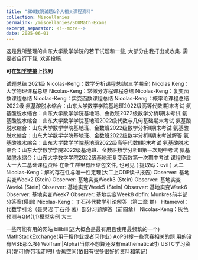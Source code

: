 ```yaml
---
title: "SDU数院试题&个人相关课程资料"
collection: Miscellanies
permalink: /miscellanies/SDUMath-Exams
excerpt_separator: <!--more-->
date: 2025-06-01
---
```

这是我所整理的山东大学数学学院的若干试题和一些, 大部分由我打出或收集. 需要者自行下载, 欢迎投稿.
<!--more-->

**可在[知乎链接](https://zhuanlan.zhihu.com/p/616176249/edit)上找到**

试题总结
2021级
Nicolas-Keng：数学分析课程总结(三学期全)
Nicolas Keng：大学物理课程总结
Nicolas-Keng：常微分方程课程总结
Nicolas-Keng：复变函数课程总结
Nicolas-Keng：实变函数课程总结
Nicolas-Keng：概率论课程总结
2022级
氨基酸脱水缩合：山东大学数学学院基地班2022级高等代数Ⅰ期末考试
氨基酸脱水缩合：山东大学数学学院基地班、金数班2022级数学分析Ⅰ期末考试
氨基酸脱水缩合：山东大学数学学院基地班2022级代数与几何基础期末考试
氨基酸脱水缩合：山东大学数学学院基地班、金数班2022级数学分析Ⅱ期末考试
氨基酸脱水缩合：山东大学数学学院基地班、金数班2022级数学分析Ⅱ期末考试解答
氨基酸脱水缩合：山东大学数学学院基地班2022级高等代数Ⅱ期末考试
氨基酸脱水缩合：山东大学数学学院2022级基地班、金数班数学分析Ⅲ第一次期中考试
氨基酸脱水缩合：山东大学数学学院2022级基地班复变函数第一次期中考试
课程作业
大一大二基础课程资料
在新生群里有压缩包文件, 也可见 ( 提取码：evii )
大二
Nicolas-Keng：解的存在性与唯一性定理(大二上ODE读书报告)
Observer: 基地实变Week2 (Stein)
Observer: 基地实变Week3 (Stein)
Observer: 基地实变Week4 (Stein)
Observer: 基地实变Week5 (Stein)
Observer: 基地实变Week6
Observer: 基地实变Week7
Observer: 基地实变Week8
dbfin: Munkres前半部分答案(侵删)
Nicolas-Keng：丁石孙代数学引论解答（第二章 群）
Htamevol：代数学引论（聂灵沼 丁石孙 著）部分习题解答（前四章）
Nicolas-Keng：灰色预测与GM(1,1)模型实例
大三

一些可能有用的网站
bilibili(这大概会是最有用且使用最频繁的一个)
MathStackExchange(用于搜作业或者问作业)
AoPS(搜一些竞赛相关的题 用的没有MSE那么多)
Wolfram|Alpha(当你不想算还没有mathematica时)
USTC学习资料(妮可!你带我走吧!)
香蕉空间(依旧有很多很好的资料和笔记)
